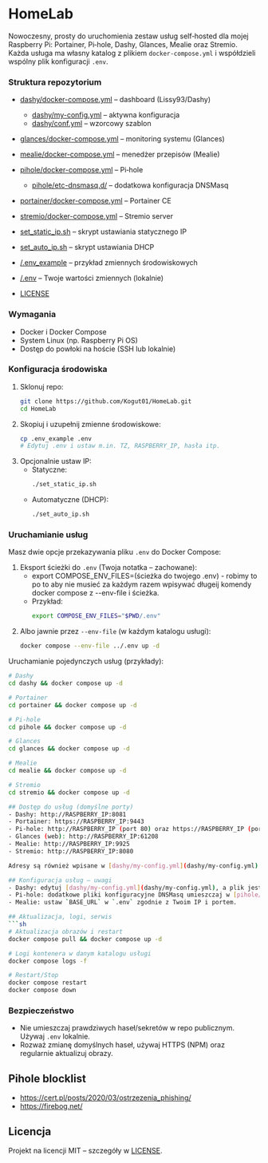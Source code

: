 # HomeLab

Nowoczesny, prosty do uruchomienia zestaw usług self‑hosted dla mojej Raspberry Pi: Portainer, Pi‑hole, Dashy, Glances, Mealie oraz Stremio. Każda usługa ma własny katalog z plikiem `docker-compose.yml` i współdzieli wspólny plik konfiguracji `.env`.

### Struktura repozytorium
- [dashy/docker-compose.yml](dashy/docker-compose.yml) – dashboard (Lissy93/Dashy)
  - [dashy/my-config.yml](dashy/my-config.yml) – aktywna konfiguracja
  - [dashy/conf.yml](dashy/conf.yml) – wzorcowy szablon
- [glances/docker-compose.yml](glances/docker-compose.yml) – monitoring systemu (Glances)
- [mealie/docker-compose.yml](mealie/docker-compose.yml) – menedżer przepisów (Mealie)

- [pihole/docker-compose.yml](pihole/docker-compose.yml) – Pi‑hole
  - [pihole/etc-dnsmasq.d/](pihole/etc-dnsmasq.d) – dodatkowa konfiguracja DNSMasq
- [portainer/docker-compose.yml](portainer/docker-compose.yml) – Portainer CE
- [stremio/docker-compose.yml](stremio/docker-compose.yml) – Stremio server
- [set_static_ip.sh](set_static_ip.sh) – skrypt ustawiania statycznego IP
- [set_auto_ip.sh](set_auto_ip.sh) – skrypt ustawiania DHCP
- [/.env_example](.env_example) – przykład zmiennych środowiskowych
- [/.env](.env) – Twoje wartości zmiennych (lokalnie)
- [LICENSE](LICENSE)

### Wymagania
- Docker i Docker Compose
- System Linux (np. Raspberry Pi OS)
- Dostęp do powłoki na hoście (SSH lub lokalnie)

### Konfiguracja środowiska
1. Sklonuj repo:
   ```sh
   git clone https://github.com/Kogut01/HomeLab.git
   cd HomeLab
   ```
2. Skopiuj i uzupełnij zmienne środowiskowe:
   ```sh
   cp .env_example .env
   # Edytuj .env i ustaw m.in. TZ, RASPBERRY_IP, hasła itp.
   ```
3. Opcjonalnie ustaw IP:
   - Statyczne:  
     ```sh
     ./set_static_ip.sh
     ```
   - Automatyczne (DHCP):  
     ```sh
     ./set_auto_ip.sh
     ```

### Uruchamianie usług
Masz dwie opcje przekazywania pliku `.env` do Docker Compose:

1. Eksport ścieżki do `.env` (Twoja notatka – zachowane):
    - export COMPOSE_ENV_FILES=(ścieżka do twojego .env) - robimy to po to aby nie musieć za każdym razem wpisywać długeij komendy docker compose z --env-file i ścieżka.
    - Przykład:
        ```sh
        export COMPOSE_ENV_FILES="$PWD/.env"
        ```
2. Albo jawnie przez `--env-file` (w każdym katalogu usługi):
    ```sh
    docker compose --env-file ../.env up -d
    ```

Uruchamianie pojedynczych usług (przykłady):
```sh
# Dashy
cd dashy && docker compose up -d

# Portainer
cd portainer && docker compose up -d

# Pi-hole
cd pihole && docker compose up -d

# Glances
cd glances && docker compose up -d

# Mealie
cd mealie && docker compose up -d

# Stremio
cd stremio && docker compose up -d

## Dostęp do usług (domyślne porty)
- Dashy: http://RASPBERRY_IP:8081
- Portainer: https://RASPBERRY_IP:9443
- Pi‑hole: http://RASPBERRY_IP (port 80) oraz https://RASPBERRY_IP (port 443)
- Glances (web): http://RASPBERRY_IP:61208
- Mealie: http://RASPBERRY_IP:9925
- Stremio: http://RASPBERRY_IP:8080

Adresy są również wpisane w [dashy/my-config.yml](dashy/my-config.yml) dla szybkiego dostępu z pulpitu.

## Konfiguracja usług – uwagi
- Dashy: edytuj [dashy/my-config.yml](dashy/my-config.yml), a plik jest montowany do `/app/user-data/conf.yml`.  
- Pi‑hole: dodatkowe pliki konfiguracyjne DNSMasq umieszczaj w [pihole/etc-dnsmasq.d](pihole/etc-dnsmasq.d).  
- Mealie: ustaw `BASE_URL` w `.env` zgodnie z Twoim IP i portem.  

## Aktualizacja, logi, serwis
```sh
# Aktualizacja obrazów i restart
docker compose pull && docker compose up -d

# Logi kontenera w danym katalogu usługi
docker compose logs -f

# Restart/Stop
docker compose restart
docker compose down
```


### Bezpieczeństwo
- Nie umieszczaj prawdziwych haseł/sekretów w repo publicznym. Używaj `.env` lokalnie.
- Rozważ zmianę domyślnych haseł, używaj HTTPS (NPM) oraz regularnie aktualizuj obrazy.

## Pihole blocklist
- https://cert.pl/posts/2020/03/ostrzezenia_phishing/
- https://firebog.net/

## Licencja
Projekt na licencji MIT – szczegóły w [LICENSE](LICENSE).